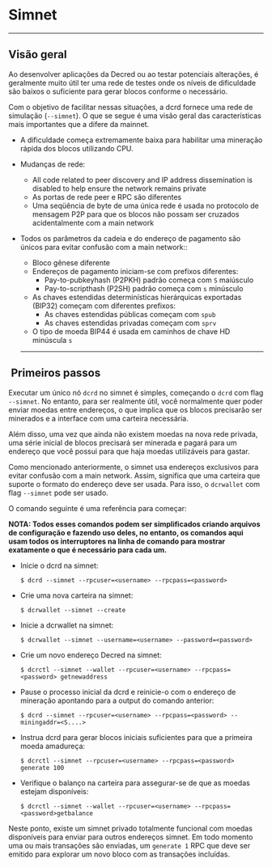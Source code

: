 # Simnet

---

## Visão geral

Ao desenvolver aplicações da Decred ou ao testar potenciais alterações, é geralmente muito útil ter uma rede de testes onde os níveis de dificuldade são baixos o suficiente para gerar blocos conforme o necessário.

Com o objetivo de facilitar nessas situações, a dcrd fornece uma rede de simulação (`--simnet`). O que se segue é uma visão geral das características mais importantes que a difere da mainnet.

* A dificuldade começa extremamente baixa para habilitar uma mineração rápida dos blocos utilizando CPU.
* Mudanças de rede:
    * All code related to peer discovery and IP address dissemination is disabled to help ensure the network remains private
    * As portas de rede peer e RPC são diferentes
    * Uma seqüência de byte de uma única rede é usada no protocolo de mensagem P2P para que os blocos não possam ser cruzados acidentalmente com a main network
* Todos os parâmetros da cadeia e do endereço de pagamento são únicos para evitar confusão com a main network::
    * Bloco gênese diferente
    * Endereços de pagamento iniciam-se com prefixos diferentes:
        * Pay-to-pubkeyhash (P2PKH) padrão começa com `S` maiúsculo
        * Pay-to-scripthash (P2SH) padrão começa com `s` minúsculo
    * As chaves estendidas determinísticas hierárquicas exportadas (BIP32) começam com diferentes prefixos:
        * As chaves estendidas públicas começam com `spub`
        * As chaves estendidas privadas começam com `sprv`
    * O tipo de moeda BIP44 é usada em caminhos de chave HD minúscula `s`

  ---

##  Primeiros passos

Executar um único nó `dcrd` no simnet é simples, começando o `dcrd` com flag `--simnet`. No entanto, para ser realmente útil, você normalmente quer poder enviar moedas entre endereços, o que implica que os blocos precisarão ser minerados e a interface com uma carteira necessária.

Além disso, uma vez que ainda não existem moedas na nova rede privada, uma série inicial de blocos precisará ser minerada e pagará para um endereço que você possui para que haja moedas utilizáveis para gastar.

Como mencionado anteriormente, o simnet usa endereços exclusivos para evitar confusão com a main network. Assim, significa que uma carteira que suporte o formato do endereço deve ser usada. Para isso, o `dcrwallet` com flag `--simnet` pode ser usado.

O comando seguinte é uma referência para começar:

**NOTA: Todos esses comandos podem ser simplificados criando arquivos de configuração e fazendo uso deles, no entanto, os comandos aqui usam todos os interruptores na linha de comando para mostrar exatamente o que é necessário para cada um.**

* Inicie o dcrd na simnet:

   `$ dcrd --simnet --rpcuser=<username> --rpcpass=<password>`

* Crie uma nova carteira na simnet:

   `$ dcrwallet --simnet --create`

* Inicie a dcrwallet na simnet:

    `$ dcrwallet --simnet --username=<username> --password=<password>`

* Crie um novo endereço Decred na simnet:

    `$ dcrctl --simnet --wallet --rpcuser=<username> --rpcpass=<password> getnewaddress`

* Pause o processo inicial da dcrd e reinicie-o com o endereço de mineração apontando para a output do comando anterior:

   `$ dcrd --simnet --rpcuser=<username> --rpcpass=<password> --miningaddr=<S....>`

* Instrua dcrd para gerar blocos iniciais suficientes para que a primeira moeda amadureça:

    `$ dcrctl --simnet --rpcuser=<username> --rpcpass=<password> generate 100`

* Verifique o balanço na carteira para assegurar-se de que as moedas estejam disponíveis:

   `$ dcrctl --simnet --wallet --rpcuser=<username> --rpcpass=<password>getbalance` 
  
Neste ponto, existe um simnet privado totalmente funcional com moedas disponíveis para enviar para outros endereços simnet. Em todo momento uma ou mais transações são enviadas, um `generate 1` RPC que deve ser emitido para explorar um novo bloco com as transações incluídas.
